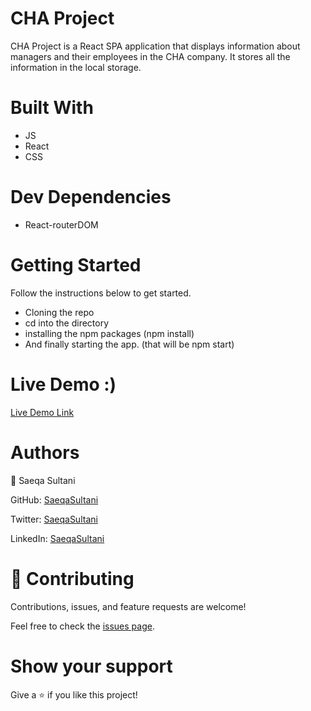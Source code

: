 # CHA Project
CHA Project is a React SPA application that displays information about managers and their employees in the CHA company. It stores all the information in the local storage.


# Built With
- JS
- React
- CSS

# Dev Dependencies
- React-routerDOM

# Getting Started
  Follow the instructions below to get started.
- Cloning the repo
- cd into the directory
- installing the npm packages (npm install)
- And finally starting the app. (that will be npm start) 

# Live Demo :)

[Live Demo Link](https://cha-project.vercel.app/)

# Authors

👤 Saeqa Sultani

GitHub: [SaeqaSultani](https://github.com/SaeqaSultani)

Twitter: [SaeqaSultani](https://twitter.com/SaeqaSultani)

LinkedIn: [SaeqaSultani](https://www.linkedin.com/in/saeqa-sultani-b41493187/)

# 🤝 Contributing
Contributions, issues, and feature requests are welcome!

Feel free to check the [issues page](https://github.com/SaeqaSultani/CHA-Project/issues).

# Show your support
Give a ⭐️ if you like this project!
